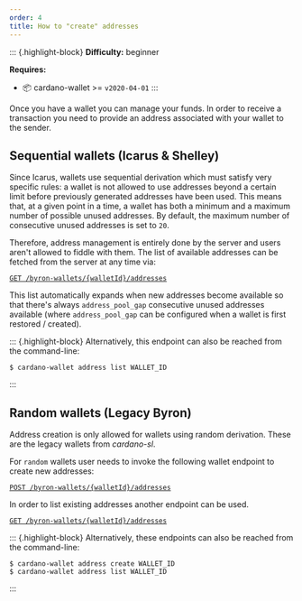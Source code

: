 ```yaml
---
order: 4
title: How to "create" addresses
---
```


::: {.highlight-block}
**Difficulty:** beginner

**Requires:**
- 📦 cardano-wallet >= `v2020-04-01`
:::

Once you have a wallet you can manage your funds. In order to receive a transaction you need to provide an address associated with your wallet to the sender.

## Sequential wallets (Icarus & Shelley)

Since Icarus, wallets use sequential derivation which must satisfy very specific rules: a wallet is not allowed to use addresses beyond a certain limit before previously generated addresses have been used. This means that, at a given point in a time, a wallet has both a minimum and a maximum number of possible unused addresses. By default, the maximum number of consecutive unused addresses is set to `20`.

Therefore, address management is entirely done by the server and users aren't allowed to fiddle with them. The list of available addresses can be fetched from the server at any time via:

[`GET /byron-wallets/{walletId}/addresses`](https://input-output-hk.github.io/cardano-wallet/api/edge/#operation/listByronAddresses)

This list automatically expands when new addresses become available so that there's always `address_pool_gap` consecutive unused addresses available (where `address_pool_gap` can be configured when a wallet is first restored / created).

::: {.highlight-block}
Alternatively, this endpoint can also be reached from the command-line:

```
$ cardano-wallet address list WALLET_ID
```
:::

## Random wallets (Legacy Byron)

Address creation is only allowed for wallets using random derivation. These are the legacy wallets from _cardano-sl_.

For `random` wallets user needs to invoke the following wallet endpoint to create new addresses:

[`POST /byron-wallets/{walletId}/addresses`](https://input-output-hk.github.io/cardano-wallet/api/edge/#operation/createAddress)

In order to list existing addresses another endpoint can be used.

[`GET /byron-wallets/{walletId}/addresses`](https://input-output-hk.github.io/cardano-wallet/api/edge/#operation/listByronAddresses)


::: {.highlight-block}
Alternatively, these endpoints can also be reached from the command-line:

```
$ cardano-wallet address create WALLET_ID
$ cardano-wallet address list WALLET_ID
```
:::
